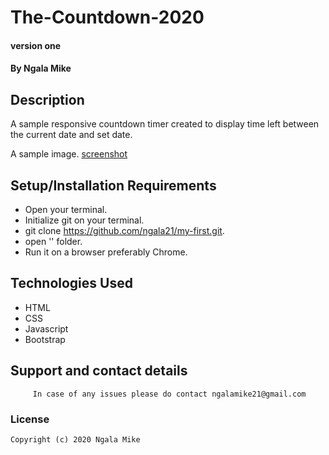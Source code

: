 # The-Countdown-2020
#### version one

#### By **Ngala Mike**

## Description
A sample responsive countdown timer created to display time left between the current date and set date. 

A sample image.
[screenshot](Screenshot.png)


## Setup/Installation Requirements
- Open your terminal.
- Initialize git on your terminal.
- git clone <https://github.com/ngala21/my-first.git>.
- open '' folder.
- Run it on a browser preferably Chrome.



## Technologies Used
- HTML
- CSS
- Javascript
- Bootstrap

## Support and contact details

         In case of any issues please do contact ngalamike21@gmail.com
         
### License

    Copyright (c) 2020 Ngala Mike


